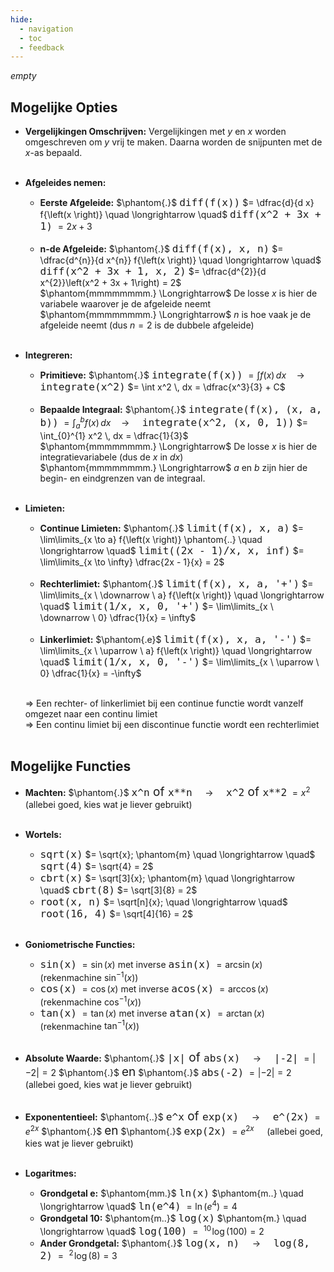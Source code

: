 ```yaml
---
hide:
  - navigation
  - toc
  - feedback
---
```


*empty*

## Mogelijke Opties
- **Vergelijkingen Omschrijven:** Vergelijkingen met $y$ en $x$ worden omgeschreven om $y$ vrij te maken. Daarna worden de snijpunten met de $x$-as bepaald.<br><br>

- **Afgeleides nemen:** 
    + **Eerste Afgeleide:** $\phantom{.}$ <span style="font-size: 19px;">`diff(f(x))`</span> $= \dfrac{d}{d x} f{\left(x \right)} \quad \longrightarrow \quad$ <span style="font-size: 19px;">`diff(x^2 + 3x + 1)`</span> $= 2x + 3$ <br><br>
    + **n-de Afgeleide:** $\phantom{.}$ <span style="font-size: 19px;">`diff(f(x), x, n)`</span> $= \dfrac{d^{n}}{d x^{n}} f{\left(x \right)} \quad \longrightarrow \quad$ <span style="font-size: 19px;">`diff(x^2 + 3x + 1, x, 2)`</span> $= \dfrac{d^{2}}{d x^{2}}\left(x^2 + 3x + 1\right) = 2$ <br> $\phantom{mmmmmmmm.} \Longrightarrow$ De losse $x$ is hier de variabele waarover je de afgeleide neemt <br> $\phantom{mmmmmmmm.} \Longrightarrow$ $n$ is hoe vaak je de afgeleide neemt (dus $n=2$ is de dubbele afgeleide)<br><br>

- **Integreren:** 
    + **Primitieve:** $\phantom{.}$  <span style="font-size: 19px;">`integrate(f(x))`</span> $= \int f(x) \, dx \quad \longrightarrow \quad$ <span style="font-size: 19px;">`integrate(x^2)`</span> $= \int x^2 \, dx = \dfrac{x^3}{3} + C$ <br><br>
    + **Bepaalde Integraal:** $\phantom{.}$ <span style="font-size: 19px;">`integrate(f(x), (x, a, b))`</span> $= \int_{a}^{b} f(x) \, dx \quad \longrightarrow \quad$ <span style="font-size: 19px;">`integrate(x^2, (x, 0, 1))`</span> $= \int_{0}^{1} x^2 \, dx = \dfrac{1}{3}$ <br> $\phantom{mmmmmmmm.} \Longrightarrow$ De losse $x$ is hier de integratievariabele (dus de $x$ in $dx$) <br> $\phantom{mmmmmmmm.} \Longrightarrow$ $a$ en $b$ zijn hier de begin- en eindgrenzen van de integraal. <br><br>

- **Limieten:** 
    + **Continue Limieten:** $\phantom{.}$ <span style="font-size: 19px;">`limit(f(x), x, a)`</span> $= \lim\limits_{x \to a} f{\left(x \right)} \phantom{..} \quad \longrightarrow \quad$ <span style="font-size: 19px;">`limit((2x - 1)/x, x, inf)`</span> $= \lim\limits_{x \to \infty} \dfrac{2x - 1}{x} = 2$ <br><br>
    + **Rechterlimiet:** $\phantom{.}$ <span style="font-size: 19px;">`limit(f(x), x, a, '+')`</span> $= \lim\limits_{x \ \downarrow \ a} f{\left(x \right)} \quad \longrightarrow \quad$ <span style="font-size: 19px;">`limit(1/x, x, 0, '+')`</span> $= \lim\limits_{x \ \downarrow \ 0} \dfrac{1}{x} = \infty$ <br><br>
    + **Linkerlimiet:** $\phantom{.e}$ <span style="font-size: 19px;">`limit(f(x), x, a, '-')`</span> $= \lim\limits_{x \ \uparrow \ a} f{\left(x \right)} \quad \longrightarrow \quad$ <span style="font-size: 19px;">`limit(1/x, x, 0, '-')`</span> $= \lim\limits_{x \ \uparrow \ 0} \dfrac{1}{x} = -\infty$ <br><br> 
    
    $\Longrightarrow$ Een rechter- of linkerlimiet bij een continue functie wordt vanzelf omgezet naar een continu limiet <br>
    $\Longrightarrow$ Een continu limiet bij een discontinue functie wordt een rechterlimiet <br><Br>


## Mogelijke Functies
- **Machten:** $\phantom{.}$ <span style="font-size: 19px;">`x^n` of `x**n`</span> $\quad \longrightarrow \quad$ <span style="font-size: 19px;">`x^2` of `x**2`</span> $= x^2 \quad$ (allebei goed, kies wat je liever gebruikt) <br><br>

- **Wortels:**
    + <span style="font-size: 19px;">`sqrt(x)`</span> $= \sqrt{x}; \phantom{m} \quad \longrightarrow \quad$ <span style="font-size: 19px;">`sqrt(4)`</span> $= \sqrt{4} = 2$
    + <span style="font-size: 19px;">`cbrt(x)`</span> $= \sqrt[3]{x}; \phantom{m} \quad \longrightarrow \quad$ <span style="font-size: 19px;">`cbrt(8)`</span> $= \sqrt[3]{8} = 2$
    + <span style="font-size: 19px;">`root(x, n)`</span> $= \sqrt[n]{x}; \quad \longrightarrow \quad$ <span style="font-size: 19px;">`root(16, 4)`</span> $= \sqrt[4]{16} = 2$ <br><br>

- **Goniometrische Functies:**
    + <span style="font-size: 19px;">`sin(x)`</span> $= \sin(x)$ met inverse <span style="font-size: 19px;">`asin(x)`</span> $= \arcsin(x) \quad$ (rekenmachine $\sin^{-1}(x)$)
    + <span style="font-size: 19px;">`cos(x)`</span> $= \cos(x)$ met inverse <span style="font-size: 19px;">`acos(x)`</span> $= \arccos(x) \quad$ (rekenmachine $\cos^{-1}(x)$)
    + <span style="font-size: 19px;">`tan(x)`</span> $= \tan(x)$ met inverse <span style="font-size: 19px;">`atan(x)`</span> $= \arctan(x) \quad$ (rekenmachine $\tan^{-1}(x)$) <br><br>

- **Absolute Waarde:** $\phantom{.}$ <span style="font-size: 19px;">`|x|` of `abs(x)`</span> $\quad \longrightarrow \quad$ <span style="font-size: 19px;">`|-2|`</span> $= |-2| = 2$ $\phantom{.}$ <span style="font-size: 19px;">en</span> $\phantom{.}$ <span style="font-size: 19px;">`abs(-2)`</span> $= |-2| = 2$ $\quad$ (allebei goed, kies wat je liever gebruikt) <br><br>

- **Exponententieel:** $\phantom{..}$ <span style="font-size: 19px;">`e^x` of `exp(x)`</span> $\quad \longrightarrow \quad$ <span style="font-size: 19px;">`e^(2x)`</span> $= e^{2x}$ $\phantom{.}$ <span style="font-size: 19px;">en</span> $\phantom{.}$ <span style="font-size: 19px;">`exp(2x)`</span> $= e^{2x} \quad$ (allebei goed, kies wat je liever gebruikt) <br><br>

- **Logaritmes:** 
    + **Grondgetal e:** $\phantom{mm.}$ <span style="font-size: 19px;">`ln(x)`</span> $\phantom{m..} \quad \longrightarrow \quad$ <span style="font-size: 19px;">`ln(e^4)`</span> $= \ln(e^4) = 4$
    + **Grondgetal 10:** $\phantom{m..}$ <span style="font-size: 19px;">`log(x)`</span> $\phantom{m.} \quad \longrightarrow \quad$ <span style="font-size: 19px;">`log(100)`</span> $= \ ^{10} \! \log(100) = 2$
    + **Ander Grondgetal:** $\phantom{.}$ <span style="font-size: 19px;">`log(x, n)`</span> $\quad \longrightarrow \quad$ <span style="font-size: 19px;">`log(8, 2)`</span> $= \ ^{2} \! \log(8) = 3$